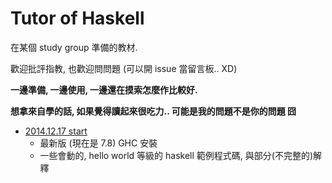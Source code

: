 # Tutor of Haskell

在某個 study group 準備的教材.

歡迎批評指教, 也歡迎問問題 (可以開 issue 當留言板.. XD)

**一邊準備, 一邊使用, 一邊還在摸索怎麼作比較好.**

**想拿來自學的話, 如果覺得讀起來很吃力.. 可能是我的問題不是你的問題 囧**

+ [2014.12.17 start](http://cindylinz.github.io/Tutor-Haskell?volume=start)
  + 最新版 (現在是 7.8) GHC 安裝
  + 一些會動的, hello world 等級的 haskell 範例程式碼, 與部分(不完整的)解釋
